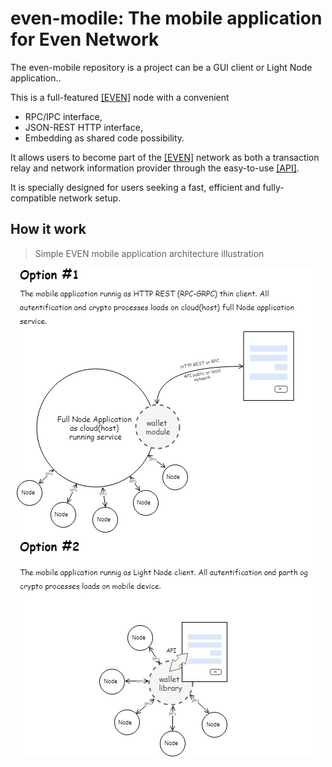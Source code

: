 # even-modile: The mobile application for Even Network

The even-mobile repository is a project can be a GUI client or Light Node application.. 

This is a full-featured [[EVEN]](https://evenfound.org/) node with a convenient 
* RPC/IPC interface,
* JSON-REST HTTP interface,
* Embedding as shared code possibility.

It allows users to become part of the [[EVEN]](https://evenfound.org/) network as both a transaction relay
and network information provider through the easy-to-use [[API]](https://evenfound.org/reference).

It is specially designed for users seeking a fast, efficient and fully-compatible network setup.

<!-- Running an EVEN node also allows any wallets - self mades or EVEN distros with use ours UI API, users a node to directly connect to for their own wallet transactions. -->

<!-- *-* **License:** GPLv3 -->

<!-- 
## How to get started

The EVEN network is an independent peer-to-peer network with a first-user, friend-to-friend, network structure based on IPFS functionality:

- As a “first user” network for accessing data streams and APIs provided by other users, you do not need to worry about network identification — the identified service of the node immediately connects to EVEN Network in IPFS.

- As a friend-to-friend network, you must make sure that your service has successfully connected to the network and sees the ping of its members.
 
Everyone will be welcoming and very happy to help you get connected.
If you want to get tokens for your testcase, please just ask in one of the communication channels. -->

## How it work
> Simple EVEN mobile application architecture illustration

<p align="center">
  <img src="https://github.com/evenfound/even-mobile/blob/master/doc/Even.Mobile.App.jpg">
</p>

<!-- ## Folders Structure

> Structure EVEN Node project and short introduction all its subrpojects -->

<!-- ### A typical top-level directory layout -->

<!--
    .
    ├── build                   # Compiled files
    ├── node                    # Source code files
    │   ├── app                 # Node main files 
    │   ├── hdgen               # HD generator
    │   ├── iipfs               # IPFS wrapper
    │   └── ...
    └── README.md -->

<!-- > Use short lowercase names at least for the top-level files and folders except  `README.md` -->